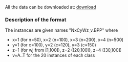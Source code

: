 All the data can be downloaded at: [download](https://www2.wiwi.uni-jena.de/Entscheidung/binpp/bin1dat.htm)
### Description of the format
The instances are given names "NxCyWz_v.BPP" where
* x=1 (for n=50), x=2 (n=100), x=3 (n=200), x=4 (n=500)
* y=1 (for c=100), y=2 (c=120), y=3 (c=150)
* z=1 (for wj from [1,100]), z=2 ([20,100]), z=4 ([30,100])
* v=A..T for the 20 instances of each class 